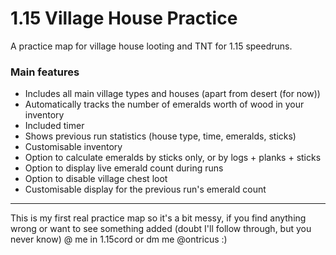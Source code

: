 # 1.15 Village House Practice
A practice map for village house looting and TNT for 1.15 speedruns.
### Main features
- Includes all main village types and houses (apart from desert (for now))
- Automatically tracks the number of emeralds worth of wood in your inventory
- Included timer
- Shows previous run statistics (house type, time, emeralds, sticks)
- Customisable inventory
- Option to calculate emeralds by sticks only, or by logs + planks + sticks
- Option to display live emerald count during runs
- Option to disable village chest loot
- Customisable display for the previous run's emerald count
---
This is my first real practice map so it's a bit messy, if you find anything wrong or want to see something added (doubt I'll follow through, but you never know) @ me in 1.15cord or dm me @ontricus :)
